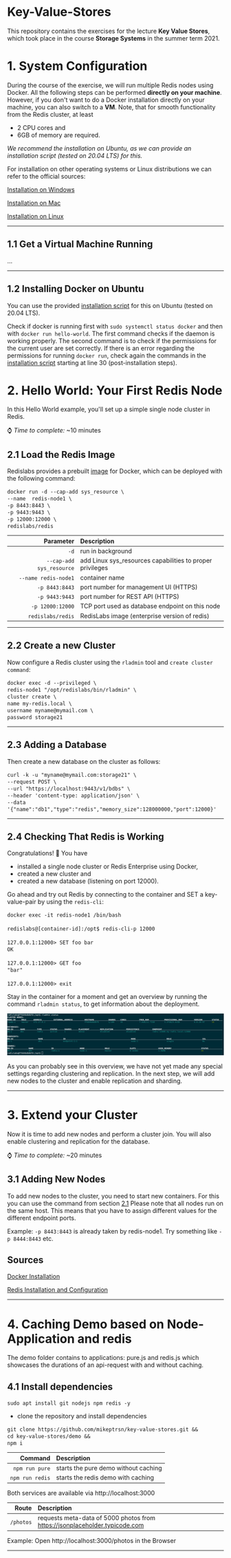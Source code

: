# Key-Value-Stores
This repository contains the exercises for the lecture **Key Value Stores**, which took place in the course **Storage Systems** in the summer term 2021.

# 1. System Configuration
During the course of the exercise, we will run multiple Redis nodes using Docker. All the following steps can be performed **directly on your machine**. However, if you don't want to do a Docker installation directly on your machine, you can also switch to a **VM**. Note, that for smooth functionality from the Redis cluster, at least 
- 2 CPU cores and 
- 6GB of memory are required.

*We recommend the installation on Ubuntu, as we can provide an installation script (tested on 20.04 LTS) for this.*

For installation on other operating systems or Linux distributions we can refer to the official sources:

[Installation on Windows](https://docs.docker.com/docker-for-windows/install/)

[Installation on Mac](https://docs.docker.com/docker-for-mac/install/)

[Installation on Linux](https://docs.docker.com/engine/install/)

---

## 1.1 Get a Virtual Machine Running
...

---

## 1.2 Installing Docker on Ubuntu
 You can use the provided [installation script](https://github.com/mikeptrsn/key-value-stores/blob/main/docker_install.sh) for this on Ubuntu (tested on 20.04 LTS).

Check if docker is running first with `sudo systemctl status docker` and then with `docker run hello-world`. The first command checks if the daemon is working properly. The second command is to check if the permissions for the current user are set correctly. If there is an error regarding the permissions for running `docker run`, check again the commands in the [installation script](https://github.com/mikeptrsn/key-value-stores/blob/main/docker_install.sh) starting at line 30 (post-installation steps).

# 2. Hello World: Your First Redis Node
In this Hello World example, you'll set up a simple single node cluster in Redis.

:watch: *Time to complete:* ~10 minutes
## 2.1 Load the Redis Image
Redislabs provides a prebuilt [image](https://registry.hub.docker.com/r/redislabs/redis) for Docker, which can be deployed with the following command:
```
docker run -d --cap-add sys_resource \
--name  redis-node1 \
-p 8443:8443 \
-p 9443:9443 \
-p 12000:12000 \
redislabs/redis
```

| Parameter | Description |
| --------: | :---------- |
| `-d`      | run in background|
|`--cap-add sys_resource`| add Linux sys_resources capabilities to proper privileges |
| `--name redis-node1`| container name |
| `-p 8443:8443` | port number for management UI (HTTPS)|
| `-p 9443:9443` | port number for REST API (HTTPS) |
| `-p 12000:12000` | TCP port used as database endpoint on this node |
| `redislabs/redis` | RedisLabs image (enterprise version of redis) |

---

## 2.2 Create a new Cluster
Now configure a Redis cluster using the `rladmin` tool and `create cluster command`:

```
docker exec -d --privileged \
redis-node1 "/opt/redislabs/bin/rladmin" \
cluster create \
name my-redis.local \
username myname@mymail.com \
password storage21
```
---

## 2.3 Adding a Database
Then create a new database on the cluster as follows:
```
curl -k -u "myname@mymail.com:storage21" \
--request POST \
--url "https://localhost:9443/v1/bdbs" \
--header 'content-type: application/json' \
--data '{"name":"db1","type":"redis","memory_size":128000000,"port":12000}'
``` 
---

## 2.4 Checking That Redis is Working

Congratulations! :tada: You have
- installed a single node cluster or Redis Enterprise using Docker,
- created a new cluster and
- created a new database (listening on port 12000).

Go ahead and try out Redis by connecting to the container and SET a key-value-pair by using the `redis-cli`:

```
docker exec -it redis-node1 /bin/bash

redislabs@[container-id]:/opt$ redis-cli-p 12000

127.0.0.1:12000> SET foo bar
OK

127.0.0.1:12000> GET foo
"bar"

127.0.0.1:12000> exit
```

Stay in the container for a moment and get an overview by running the command `rladmin status`, to get information about the deployment.

![rladminstatus](./images/rladminstatus_0.png "rladminstatus")

As you can probably see in this overview, we have not yet made any special settings regarding clustering and replication. In the next step, we will add new nodes to the cluster and enable replication and sharding.

---

# 3. Extend your Cluster
Now it is time to add new nodes and perform a cluster join. You will also enable clustering and replication for the database.

:watch: *Time to complete:* ~20 minutes

## 3.1 Adding New Nodes

To add new nodes to the cluster, you need to start new containers. For this you can use the command from section [2.1](./README.md#21-load-the-redis-image) Please note that all nodes run on the same host. This means that you have to assign different values for the different endpoint ports. 

Example: `-p 8443:8443` is already taken by redis-node1. Try something like `-p 8444:8443` etc.




## Sources

[Docker Installation](https://www.digitalocean.com/community/tutorials/how-to-install-and-use-docker-on-ubuntu-20-04)

[Redis Installation and Configuration](http://tgrall.github.io/blog/2019/09/05/multi-nodes-redis-cluster-with-docker/)


---

# 4. Caching Demo based on Node-Application and redis
The demo folder contains to applications: pure.js and redis.js which showcases the durations of an api-request with and without caching.

## 4.1 Install dependencies
```
sudo apt install git nodejs npm redis -y
```

- clone the repository and install dependencies
```
git clone https://github.com/mikeptrsn/key-value-stores.git &&
cd key-value-stores/demo &&
npm i
```

| Command | Description |
| --------: | :---------- |
| `npm run pure` | starts the pure demo without caching |
| `npm run redis` | starts the redis demo with caching |

Both services are available via http://localhost:3000

| Route | Description |
| --------: | :---------- |
| `/photos` | requests meta-data of 5000 photos from https://jsonplaceholder.typicode.com |

Example: Open http://localhost:3000/photos in the Browser

---